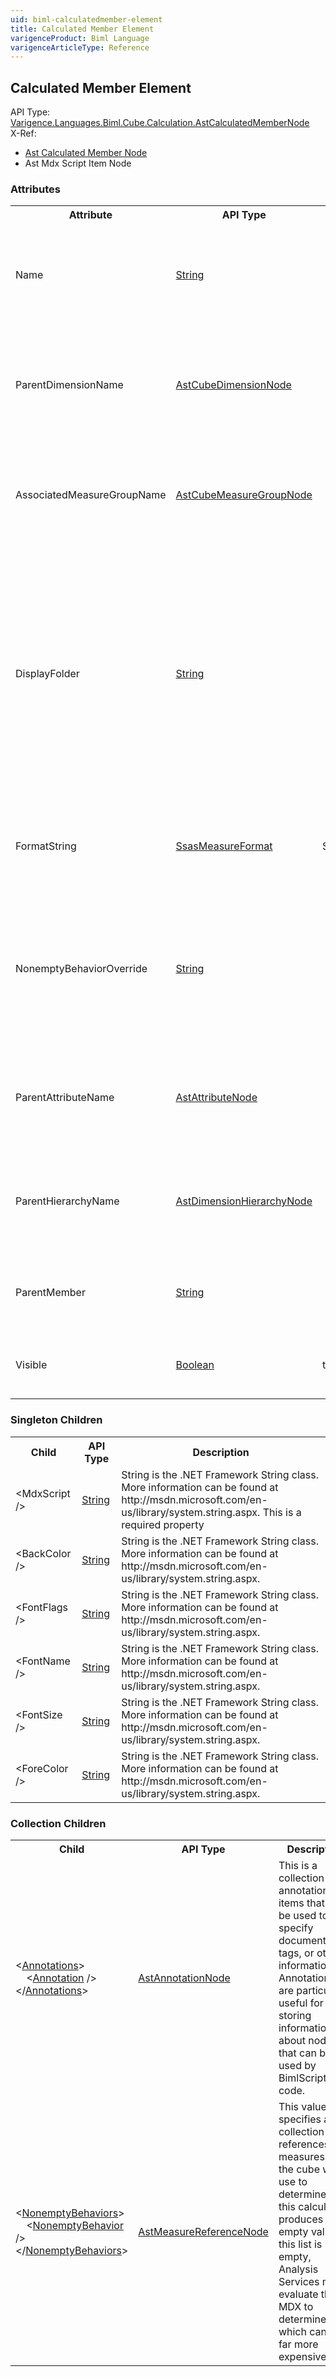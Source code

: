 ```yaml
---
uid: biml-calculatedmember-element
title: Calculated Member Element
varigenceProduct: Biml Language
varigenceArticleType: Reference
---
```

## Calculated Member Element<div class="AssemblyInfoGroup"><div class="CrossReferenceGroup"><div class="CrossReferenceHeader">API Type:</div><div class="CrossReferenceValue"><a href="../api-reference/Varigence.Languages.Biml.Cube.Calculation.AstCalculatedMemberNode.html">Varigence.Languages.Biml.Cube.Calculation.AstCalculatedMemberNode</a></div></div><div class="CrossReferenceGroup"><div class="CrossReferenceHeader">X-Ref:</div><ul class="xrefRow"><li><a class='xref' href ="Varigence.Languages.Biml.Cube.Calculation.AstCalculatedMemberNode.html">Ast Calculated Member Node</a></li><li><span>Ast Mdx Script Item Node</span></li></ul></div></div><div class="AttributeGroup"><h3>Attributes</h3><table id="AttributeList" class="AttributeList"><tbody><tr><th class="AttributeNameColumnHeader">Attribute</th><th class="AttributeTypeColumnHeader">API Type</th><th class="AttributeDefaultColumnHeader">Default</th><th class="AttributeSummaryColumnHeader">Description</th></tr><tr class="ad0"><td class="AttributeName">Name</td><td class="AttributeType"><a href="https://msdn.microsoft.com/en-us/library/System.String.aspx">String</a></td><td class="AttributeDefault">&nbsp;</td><td class="AttributeSummary"><div class ="SummaryItem">Specifies the name of the object.  This name can be used to reference this object from anywhere else in the program. This is a required property</div></td></tr><tr class="ad1"><td class="AttributeName">ParentDimensionName</td><td class="AttributeType"><a href="../api-reference/Varigence.Languages.Biml.Cube.AstCubeDimensionNode.html">AstCubeDimensionNode</a></td><td class="AttributeDefault">&nbsp;</td><td class="AttributeSummary"><div class ="SummaryItem">This value specifies the parent cube dimension that should be associated with this calculated member. This is a required reference to an existing definiton.</div></td></tr><tr class="ad0"><td class="AttributeName">AssociatedMeasureGroupName</td><td class="AttributeType"><a href="../api-reference/Varigence.Languages.Biml.MeasureGroup.AstCubeMeasureGroupNode.html">AstCubeMeasureGroupNode</a></td><td class="AttributeDefault">&nbsp;</td><td class="AttributeSummary"><div class ="SummaryItem">This value specifies the measure group in which this calculated member should be displayed. This references an existing definiton.</div></td></tr><tr class="ad1"><td class="AttributeName">DisplayFolder</td><td class="AttributeType"><a href="https://msdn.microsoft.com/en-us/library/System.String.aspx">String</a></td><td class="AttributeDefault">&nbsp;</td><td class="AttributeSummary"><div class ="SummaryItem">This value specifies the folder in which the parent element is listed. The default setting is None. The display folder is used by the OLAP client, such as Microsoft Excel, to visualize the measure in context of the larger measure/dimension hierarchy. Display folders enable better organization of measures to ease the navigation of large cubes for end-user analysts. </div></td></tr><tr class="ad0"><td class="AttributeName">FormatString</td><td class="AttributeType"><a href="../api-reference/Varigence.Languages.Biml.Cube.SsasMeasureFormat.html">SsasMeasureFormat</a></td><td class="AttributeDefault">Standard</td><td class="AttributeSummary"><div class ="SummaryItem">This value specifies the format that should be used to display the result of the calculated member in the client application. </div></td></tr><tr class="ad1"><td class="AttributeName">NonemptyBehaviorOverride</td><td class="AttributeType"><a href="https://msdn.microsoft.com/en-us/library/System.String.aspx">String</a></td><td class="AttributeDefault">&nbsp;</td><td class="AttributeSummary"><div class ="SummaryItem">This property allows a user to specify an arbitrary MDX expression to be used as the NonemptyBehavior property of the calculation. It overrides any values in the NonemptyBehaviors collection. </div></td></tr><tr class="ad0"><td class="AttributeName">ParentAttributeName</td><td class="AttributeType"><a href="../api-reference/Varigence.Languages.Biml.Dimension.AstAttributeNode.html">AstAttributeNode</a></td><td class="AttributeDefault">&nbsp;</td><td class="AttributeSummary"><div class ="SummaryItem">This value specifies the parent dimension attribute that should be associated with this calculated member. This references an existing definiton.</div></td></tr><tr class="ad1"><td class="AttributeName">ParentHierarchyName</td><td class="AttributeType"><a href="../api-reference/Varigence.Languages.Biml.Dimension.AstDimensionHierarchyNode.html">AstDimensionHierarchyNode</a></td><td class="AttributeDefault">&nbsp;</td><td class="AttributeSummary"><div class ="SummaryItem">This value specifies the parent dimension hierarchy that should be associated with this calculated member. This references an existing definiton.</div></td></tr><tr class="ad0"><td class="AttributeName">ParentMember</td><td class="AttributeType"><a href="https://msdn.microsoft.com/en-us/library/System.String.aspx">String</a></td><td class="AttributeDefault">&nbsp;</td><td class="AttributeSummary"><div class ="SummaryItem">This value specifies the name of the parent member that should be associated with this calculated member. </div></td></tr><tr class="ad1"><td class="AttributeName">Visible</td><td class="AttributeType"><a href="https://msdn.microsoft.com/en-us/library/System.Boolean.aspx">Boolean</a></td><td class="AttributeDefault">true</td><td class="AttributeSummary"><div class ="SummaryItem">This value indicates whether the parent element is visible. The default setting is True. </div></td></tr></tbody></table></div><div class="ChildGroup">### Singleton Children<table id="ChildList" class="ChildList"><tbody><tr><th class="ChildNameColumnHeader">Child</th><th class="ChildTypeColumnHeader">API Type</th><th class="ChildSummaryColumnHeader">Description</th></tr><tr class="cd0"><td class="ChildName"><span>&lt;</span>MdxScript<span> /&gt;</span></td><td class="ChildType"><a href="https://msdn.microsoft.com/en-us/library/System.String.aspx">String</a></td><td class="ChildSummary">String is the .NET Framework String class.  More information can be found at http://msdn.microsoft.com/en-us/library/system.string.aspx. This is a required property</td></tr><tr class="cd1"><td class="ChildName"><span>&lt;</span>BackColor<span> /&gt;</span></td><td class="ChildType"><a href="https://msdn.microsoft.com/en-us/library/System.String.aspx">String</a></td><td class="ChildSummary">String is the .NET Framework String class.  More information can be found at http://msdn.microsoft.com/en-us/library/system.string.aspx. </td></tr><tr class="cd0"><td class="ChildName"><span>&lt;</span>FontFlags<span> /&gt;</span></td><td class="ChildType"><a href="https://msdn.microsoft.com/en-us/library/System.String.aspx">String</a></td><td class="ChildSummary">String is the .NET Framework String class.  More information can be found at http://msdn.microsoft.com/en-us/library/system.string.aspx. </td></tr><tr class="cd1"><td class="ChildName"><span>&lt;</span>FontName<span> /&gt;</span></td><td class="ChildType"><a href="https://msdn.microsoft.com/en-us/library/System.String.aspx">String</a></td><td class="ChildSummary">String is the .NET Framework String class.  More information can be found at http://msdn.microsoft.com/en-us/library/system.string.aspx. </td></tr><tr class="cd0"><td class="ChildName"><span>&lt;</span>FontSize<span> /&gt;</span></td><td class="ChildType"><a href="https://msdn.microsoft.com/en-us/library/System.String.aspx">String</a></td><td class="ChildSummary">String is the .NET Framework String class.  More information can be found at http://msdn.microsoft.com/en-us/library/system.string.aspx. </td></tr><tr class="cd1"><td class="ChildName"><span>&lt;</span>ForeColor<span> /&gt;</span></td><td class="ChildType"><a href="https://msdn.microsoft.com/en-us/library/System.String.aspx">String</a></td><td class="ChildSummary">String is the .NET Framework String class.  More information can be found at http://msdn.microsoft.com/en-us/library/system.string.aspx. </td></tr></tbody></table></div><div class="ChildGroup">### Collection Children<table id="ChildList" class="ChildList"><tbody><tr><th class="ChildNameColumnHeader">Child</th><th class="ChildTypeColumnHeader">API Type</th><th class="ChildSummaryColumnHeader">Description</th></tr><tr class="cd0"><td class="ChildName"><span class="punc">&lt;</span><a href=Varigence.Languages.Biml.AstNode_Annotations.html">Annotations</a><span class="punc">&gt;</span><br />&nbsp;&nbsp;&nbsp;&nbsp;<span class="punc">&lt;</span><a href=Varigence.Languages.Biml.AstAnnotationNode.html">Annotation</a> <span class="punc">/&gt;</span><br /><span class="punc">&lt;/</span><a href=Varigence.Languages.Biml.AstNode_Annotations.html">Annotations</a><span class="punc">&gt;</span></td><td class="ChildType"><a href="../api-reference/Varigence.Languages.Biml.AstAnnotationNode.html">AstAnnotationNode</a></td><td class="ChildSummary"><div class ="SummaryItem">This is a collection of annotation items that can be used to specify documentation, tags, or other information.  Annotations are particularly useful for storing information about nodes that can be used by BimlScript code. </div> </td></tr><tr class="cd1"><td class="ChildName"><span class="punc">&lt;</span><a href=Varigence.Languages.Biml.Cube.Calculation.AstCalculatedMemberNode_NonemptyBehaviors.html">NonemptyBehaviors</a><span class="punc">&gt;</span><br />&nbsp;&nbsp;&nbsp;&nbsp;<span class="punc">&lt;</span><a href=Varigence.Languages.Biml.Fact.AstMeasureReferenceNode.html">NonemptyBehavior</a> <span class="punc">/&gt;</span><br /><span class="punc">&lt;/</span><a href=Varigence.Languages.Biml.Cube.Calculation.AstCalculatedMemberNode_NonemptyBehaviors.html">NonemptyBehaviors</a><span class="punc">&gt;</span></td><td class="ChildType"><a href="../api-reference/Varigence.Languages.Biml.Fact.AstMeasureReferenceNode.html">AstMeasureReferenceNode</a></td><td class="ChildSummary"><div class ="SummaryItem">This value specifies a collection of references to measures in the cube will use to determine if this calculation produces an empty value.  If this list is empty, Analysis Services must evaluate the MDX to determine this, which can be far more expensive. </div> </td></tr></tbody></table></div>